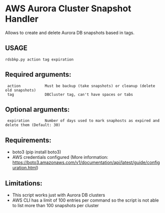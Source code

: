 # AWS Aurora Cluster Snapshot Handler
Allows to create and delete Aurora DB snapshots based in tags.

## USAGE
```
rdsbkp.py action tag expiration
```

## Required arguments:
```
 action           Must be backup (take snapshots) or cleanup (delete old snapshots)
 tag              DBCluster tag, can't have spaces or tabs
```

## Optional arguments:
```
 expiration       Number of days used to mark snaphosts as expired and delete them (Default: 30)
```

## Requirements:

 - boto3 (pip install boto3)
 - AWS credentials configured (More information: https://boto3.amazonaws.com/v1/documentation/api/latest/guide/configuration.html)

## Limitations:
 - This script works just with Aurora DB clusters
 - AWS CLI has a limit of 100 entries per command so the script is not able to list more than 100 snapshots per cluster